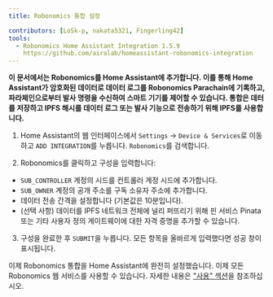 ```yaml
---
title: Robonomics 통합 설정

contributors: [LoSk-p, nakata5321, Fingerling42]
tools:
  - Robonomics Home Assistant Integration 1.5.9
    https://github.com/airalab/homeassistant-robonomics-integration
---
```


**이 문서에서는 Robonomics를 Home Assistant에 추가합니다. 이를 통해 Home Assistant가 암호화된 데이터로 데이터 로그를 Robonomics Parachain에 기록하고, 파라체인으로부터 발사 명령을 수신하여 스마트 기기를 제어할 수 있습니다. 통합은 데터를 저장하고 IPFS 해시를 데이터 로그 또는 발사 기능으로 전송하기 위해 IPFS를 사용합니다.**

<robo-wiki-video autoplay loop controls :videos="[{src: 'https://cloudflare-ipfs.com/ipfs/QmQp66J943zbF6iFdkKQpBikSbm9jV9La25bivKd7cz6fD', type:'mp4'}]" />

1. Home Assistant의 웹 인터페이스에서 `Settings` -> `Device & Services`로 이동하고 `ADD INTEGRATION`를 누릅니다. `Robonomics`를 검색합니다.

2. Robonomics를 클릭하고 구성을 입력합니다: 

- `SUB_CONTROLLER` 계정의 시드를 컨트롤러 계정 시드에 추가합니다.
- `SUB_OWNER` 계정의 공개 주소를 구독 소유자 주소에 추가합니다.
- 데이터 전송 간격을 설정합니다 (기본값은 10분입니다).
- (선택 사항) 데이터를 IPFS 네트워크 전체에 널리 퍼뜨리기 위해 핀 서비스 Pinata 또는 기타 사용자 정의 게이트웨이에 대한 자격 증명을 추가할 수 있습니다.

3. 구성을 완료한 후 `SUBMIT`을 누릅니다. 모든 항목을 올바르게 입력했다면 성공 창이 표시됩니다.

이제 Robonomics 통합을 Home Assistant에 완전히 설정했습니다. 이제 모든 Robonomics 웹 서비스를 사용할 수 있습니다. 자세한 내용은 ["사용" 섹션](/docs/global-administration)을 참조하십시오. 
